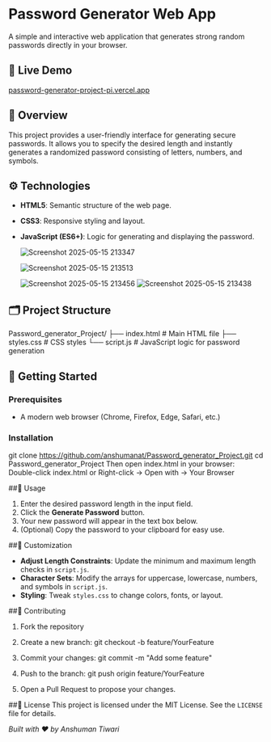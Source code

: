 # Password Generator Web App
  
A simple and interactive web application that generates strong random passwords directly in your browser.  

## 🔗 Live Demo
[password-generator-project-pi.vercel.app](https://password-generator-project-pi.vercel.app/)

## 📝 Overview
This project provides a user-friendly interface for generating secure passwords. It allows you to specify the desired length and instantly generates a randomized password consisting of letters, numbers, and symbols.

## ⚙️ Technologies
- **HTML5**: Semantic structure of the web page.
- **CSS3**: Responsive styling and layout.
- **JavaScript (ES6+)**: Logic for generating and displaying the password.

  ![Screenshot 2025-05-15 213347](https://github.com/user-attachments/assets/c2e26d6b-1394-4aec-84da-eef9fa67b6b5)
  
  ![Screenshot 2025-05-15 213513](https://github.com/user-attachments/assets/dcb07039-f294-4634-9586-dc45962a40db)
  
  ![Screenshot 2025-05-15 213456](https://github.com/user-attachments/assets/60cbef63-2ed0-4afa-b25b-f1dc1b1456f2)
 ![Screenshot 2025-05-15 213438](https://github.com/user-attachments/assets/cff00802-4b63-42d2-8cc9-095a51089515)



## 🗂️ Project Structure
Password_generator_Project/
├── index.html # Main HTML file
├── styles.css # CSS styles
└── script.js # JavaScript logic for password generation
 
## 🚀 Getting Started
### Prerequisites
- A modern web browser (Chrome, Firefox, Edge, Safari, etc.)

### Installation
 
git clone https://github.com/anshumanat/Password_generator_Project.git
cd Password_generator_Project
Then open index.html in your browser:
Double-click index.html
or
Right-click → Open with → Your Browser

##🎯 Usage
1. Enter the desired password length in the input field.  
2. Click the **Generate Password** button.  
3. Your new password will appear in the text box below.  
4. (Optional) Copy the password to your clipboard for easy use.
   
##🚧 Customization
- **Adjust Length Constraints**: Update the minimum and maximum length checks in `script.js`.  
- **Character Sets**: Modify the arrays for uppercase, lowercase, numbers, and symbols in `script.js`.  
- **Styling**: Tweak `styles.css` to change colors, fonts, or layout.
  
##🤝 Contributing
1. Fork the repository
2. Create a new branch:
git checkout -b feature/YourFeature

3. Commit your changes:
git commit -m "Add some feature"

4. Push to the branch:
git push origin feature/YourFeature

5. Open a Pull Request to propose your changes.

##📄 License
This project is licensed under the MIT License. See the `LICENSE` file for details.

*Built with ❤️ by Anshuman Tiwari*

